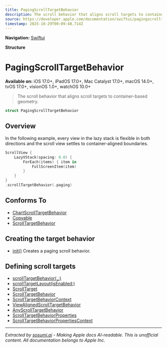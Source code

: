 ```yaml
---
title: PagingScrollTargetBehavior
description: The scroll behavior that aligns scroll targets to container-based geometry.
source: https://developer.apple.com/documentation/swiftui/pagingscrolltargetbehavior
timestamp: 2025-10-29T00:09:48.714Z
---
```


**Navigation:** [Swiftui](/documentation/swiftui)

**Structure**

# PagingScrollTargetBehavior

**Available on:** iOS 17.0+, iPadOS 17.0+, Mac Catalyst 17.0+, macOS 14.0+, tvOS 17.0+, visionOS 1.0+, watchOS 10.0+

> The scroll behavior that aligns scroll targets to container-based geometry.

```swift
struct PagingScrollTargetBehavior
```

## Overview

In the following example, every view in the lazy stack is flexible in both directions and the scroll view settles to container-aligned boundaries.

```swift
ScrollView {
    LazyVStack(spacing: 0.0) {
        ForEach(items) { item in
            FullScreenItem(item)
        }
    }
}
.scrollTargetBehavior(.paging)
```

## Conforms To

- [ChartScrollTargetBehavior](/documentation/Charts/ChartScrollTargetBehavior)
- [Copyable](/documentation/Swift/Copyable)
- [ScrollTargetBehavior](/documentation/swiftui/scrolltargetbehavior)

## Creating the target behavior

- [init()](/documentation/swiftui/pagingscrolltargetbehavior/init()) Creates a paging scroll behavior.

## Defining scroll targets

- [scrollTargetBehavior(_:)](/documentation/swiftui/view/scrolltargetbehavior(_:))
- [scrollTargetLayout(isEnabled:)](/documentation/swiftui/view/scrolltargetlayout(isenabled:))
- [ScrollTarget](/documentation/swiftui/scrolltarget)
- [ScrollTargetBehavior](/documentation/swiftui/scrolltargetbehavior)
- [ScrollTargetBehaviorContext](/documentation/swiftui/scrolltargetbehaviorcontext)
- [ViewAlignedScrollTargetBehavior](/documentation/swiftui/viewalignedscrolltargetbehavior)
- [AnyScrollTargetBehavior](/documentation/swiftui/anyscrolltargetbehavior)
- [ScrollTargetBehaviorProperties](/documentation/swiftui/scrolltargetbehaviorproperties)
- [ScrollTargetBehaviorPropertiesContext](/documentation/swiftui/scrolltargetbehaviorpropertiescontext)

---

*Extracted by [sosumi.ai](https://sosumi.ai) - Making Apple docs AI-readable.*
*This is unofficial content. All documentation belongs to Apple Inc.*
